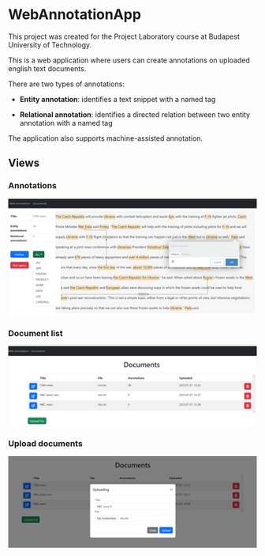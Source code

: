 # WebAnnotationApp
This project was created for the Project Laboratory course at Budapest University of Technology.

This is a web application where users can create annotations on uploaded english text documents.

There are two types of annotations:
- __Entity annotation__: identifies a text snippet with a named tag

- __Relational annotation__: identifies a directed relation between two entity annotation with a named tag

The application also supports machine-assisted annotation.

## Views

### Annotations

![](annotation-view.png)

### Document list

![](document-view.png)

### Upload documents

![](upload.png)
